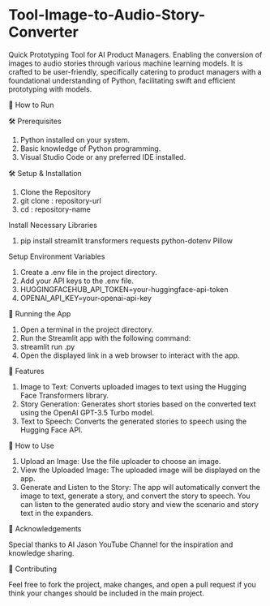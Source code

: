 # Tool-Image-to-Audio-Story-Converter

Quick Prototyping Tool for AI Product Managers. Enabling the conversion of images to audio stories through various machine learning models. It is crafted to be user-friendly, specifically catering to product managers with a foundational understanding of Python, facilitating swift and efficient prototyping with models.

🚀 How to Run

🛠️ Prerequisites

1. Python installed on your system.
2. Basic knowledge of Python programming.
3. Visual Studio Code or any preferred IDE installed.

🛠️ Setup & Installation

1. Clone the Repository
2. git clone : repository-url
3. cd : repository-name

Install Necessary Libraries

1. pip install streamlit transformers requests python-dotenv Pillow

Setup Environment Variables

1. Create a .env file in the project directory.
2. Add your API keys to the .env file.
3. HUGGINGFACEHUB_API_TOKEN=your-huggingface-api-token
4. OPENAI_API_KEY=your-openai-api-key

🚀 Running the App

1. Open a terminal in the project directory.
2. Run the Streamlit app with the following command:
3. streamlit run <filename>.py
4. Open the displayed link in a web browser to interact with the app.

🌟 Features

1. Image to Text: Converts uploaded images to text using the Hugging Face Transformers library.
2. Story Generation: Generates short stories based on the converted text using the OpenAI GPT-3.5 Turbo model.
3. Text to Speech: Converts the generated stories to speech using the Hugging Face API.

📘 How to Use

1. Upload an Image: Use the file uploader to choose an image.
2. View the Uploaded Image: The uploaded image will be displayed on the app.
3. Generate and Listen to the Story: The app will automatically convert the image to text, generate a story, and convert the story to speech. You can listen to the generated audio story and view the scenario and story text in the expanders.

🙏 Acknowledgements

Special thanks to AI Jason YouTube Channel for the inspiration and knowledge sharing.

🤝 Contributing

Feel free to fork the project, make changes, and open a pull request if you think your changes should be included in the main project.


